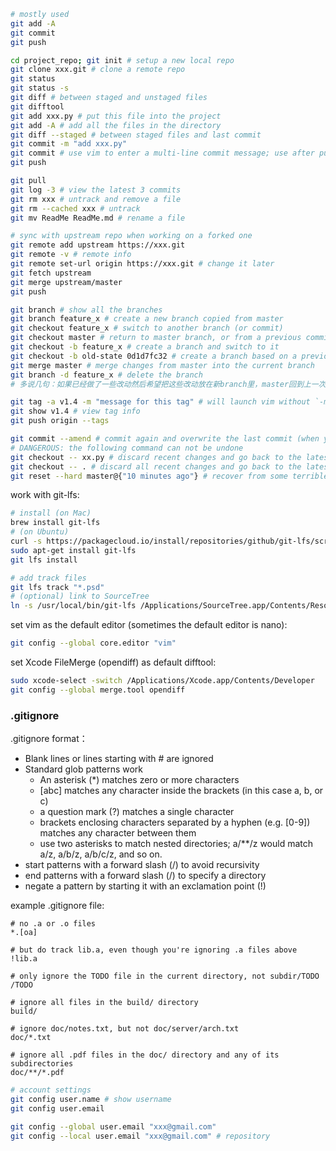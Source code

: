 ```sh
# mostly used
git add -A
git commit
git push

cd project_repo; git init # setup a new local repo
git clone xxx.git # clone a remote repo
git status
git status -s
git diff # between staged and unstaged files
git difftool
git add xxx.py # put this file into the project
git add -A # add all the files in the directory
git diff --staged # between staged files and last commit
git commit -m "add xxx.py"
git commit # use vim to enter a multi-line commit message; use after pull and fix a conflict
git push

git pull
git log -3 # view the latest 3 commits
git rm xxx # untrack and remove a file
git rm --cached xxx # untrack
git mv ReadMe ReadMe.md # rename a file

# sync with upstream repo when working on a forked one
git remote add upstream https://xxx.git
git remote -v # remote info
git remote set-url origin https://xxx.git # change it later
git fetch upstream
git merge upstream/master
git push

git branch # show all the branches
git branch feature_x # create a new branch copied from master
git checkout feature_x # switch to another branch (or commit)
git checkout master # return to master branch, or from a previous commit (detached head)
git checkout -b feature_x # create a branch and switch to it
git checkout -b old-state 0d1d7fc32 # create a branch based on a previous commit
git merge master # merge changes from master into the current branch
git branch -d feature_x # delete the branch
# 多说几句：如果已经做了一些改动然后希望把这些改动放在新branch里，master回到上一次commit，做法是新建一个branch（此时修改在两个branch都可见），然后在新branch里commit changes，master就会自动回到上一次commit，而branch更新为修改后的状态

git tag -a v1.4 -m "message for this tag" # will launch vim without `-m`
git show v1.4 # view tag info
git push origin --tags

git commit --amend # commit again and overwrite the last commit (when you commit too early)
# DANGEROUS: the following command can not be undone
git checkout -- xx.py # discard recent changes and go back to the latest commit
git checkout -- . # discard all recent changes and go back to the latest commit
git reset --hard master@{"10 minutes ago"} # recover from some terrible mistake
```
work with git-lfs:
```sh
# install (on Mac)
brew install git-lfs
# (on Ubuntu)
curl -s https://packagecloud.io/install/repositories/github/git-lfs/script.deb.sh | sudo bash
sudo apt-get install git-lfs
git lfs install

# add track files
git lfs track "*.psd"
# (optional) link to SourceTree
ln -s /usr/local/bin/git-lfs /Applications/SourceTree.app/Contents/Resources/git_local/bin
```
set vim as the default editor (sometimes the default editor is nano):
```sh
git config --global core.editor "vim"
```
set Xcode FileMerge (opendiff) as default difftool:
```sh
sudo xcode-select -switch /Applications/Xcode.app/Contents/Developer
git config --global merge.tool opendiff
```

### .gitignore
.gitignore format：

* Blank lines or lines starting with \# are ignored
* Standard glob patterns work
  * An asterisk (\*) matches zero or more characters
  * [abc] matches any character inside the brackets (in this case a, b, or c)
  * a question mark (?) matches a single character
  * brackets enclosing characters separated by a hyphen (e.g. [0-9]) matches any character between them
  * use two asterisks to match nested directories; a/\*\*/z would match a/z, a/b/z, a/b/c/z, and so on.
* start patterns with a forward slash (/) to avoid recursivity
* end patterns with a forward slash (/) to specify a directory
* negate a pattern by starting it with an exclamation point (!)

example .gitignore file:
```
# no .a or .o files
*.[oa]

# but do track lib.a, even though you're ignoring .a files above
!lib.a

# only ignore the TODO file in the current directory, not subdir/TODO
/TODO

# ignore all files in the build/ directory
build/

# ignore doc/notes.txt, but not doc/server/arch.txt
doc/*.txt

# ignore all .pdf files in the doc/ directory and any of its subdirectories
doc/**/*.pdf
```
```sh
# account settings
git config user.name # show username
git config user.email

git config --global user.email "xxx@gmail.com"
git config --local user.email "xxx@gmail.com" # repository
```